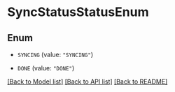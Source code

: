 # SyncStatusStatusEnum

## Enum


* `SYNCING` (value: `"SYNCING"`)

* `DONE` (value: `"DONE"`)


[[Back to Model list]](../README.md#documentation-for-models) [[Back to API list]](../README.md#documentation-for-api-endpoints) [[Back to README]](../README.md)



